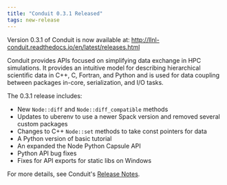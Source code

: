 ```yaml
---
title: "Conduit 0.3.1 Released"
tags: new-release
---
```


Version 0.3.1 of Conduit is now available at: http://llnl-conduit.readthedocs.io/en/latest/releases.html

Conduit provides APIs focused on simplifying data exchange in HPC simulations. It provides an intuitive model for describing hierarchical scientific data in C++, C, Fortran, and Python and is used for data coupling between packages in-core, serialization, and I/O tasks.

The 0.3.1 release includes:

 - New ``Node::diff`` and ``Node::diff_compatible`` methods
 - Updates to uberenv to use a newer Spack version and removed several custom packages
 - Changes to C++ ``Node::set`` methods to take const pointers for data
 - A Python version of basic tutorial
 - An expanded the Node Python Capsule API
 - Python API bug fixes
 - Fixes for API exports for static libs on Windows

For more details, see Conduit's [Release Notes](http://llnl-conduit.readthedocs.io/en/latest/releases.html#v0-3-1).
